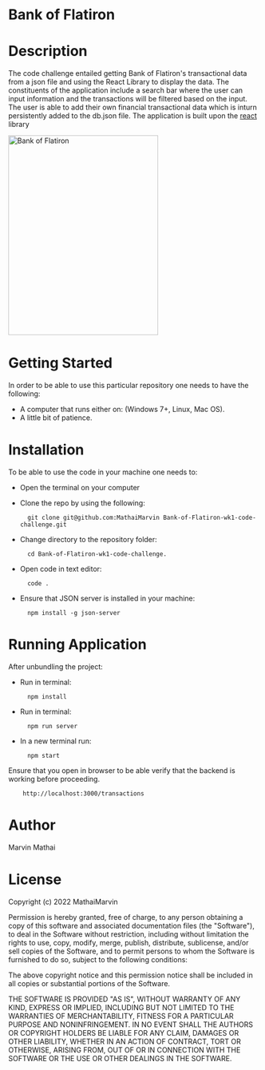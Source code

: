 # Bank of Flatiron
# Description
The code challenge entailed getting Bank of Flatiron's transactional data from a json file  and using the React Library to display the data. The constituents of the application include a search bar where the user can input information and the transactions will be filtered based on the input. The user is able to add their own financial transactional data which is inturn persistently added to the db.json file. The application is built upon the [react](https://reactjs.org/) library

<img src="./Bank-of-Flatiron-wk1-code-challenge/bank-of-flatiron/project.jpg" alt="Bank of Flatiron" width="300" height ="400"/>

# Getting Started
In order to be able to use this particular repository one needs to have the following:

- A computer that runs either on: (Windows 7+, Linux, Mac OS).
- A little bit of patience.

# Installation
To be able to use the code in your machine one needs to:
- Open the terminal on your computer
- Clone the repo by using the following:

        git clone git@github.com:MathaiMarvin Bank-of-Flatiron-wk1-code-challenge.git

- Change directory to the repository folder:

        cd Bank-of-Flatiron-wk1-code-challenge.

- Open code in text editor:

        code .
- Ensure that JSON server is installed in your machine:

        npm install -g json-server

# Running Application

After unbundling the project:

- Run in terminal:
        
        npm install

- Run in terminal:

        npm run server

- In a new terminal run:

        npm start

Ensure that you open in browser to be able verify that the backend is working before proceeding.

        http://localhost:3000/transactions 


# Author

Marvin Mathai

# License

Copyright (c) 2022 MathaiMarvin

Permission is hereby granted, free of charge, to any person obtaining a copy of this software and associated documentation files (the "Software"), to deal in the Software without restriction, including without limitation the rights to use, copy, modify, merge, publish, distribute, sublicense, and/or sell copies of the Software, and to permit persons to whom the Software is furnished to do so, subject to the following conditions:

The above copyright notice and this permission notice shall be included in all copies or substantial portions of the Software.

THE SOFTWARE IS PROVIDED "AS IS", WITHOUT WARRANTY OF ANY KIND, EXPRESS OR IMPLIED, INCLUDING BUT NOT LIMITED TO THE WARRANTIES OF MERCHANTABILITY, FITNESS FOR A PARTICULAR PURPOSE AND NONINFRINGEMENT. IN NO EVENT SHALL THE AUTHORS OR COPYRIGHT HOLDERS BE LIABLE FOR ANY CLAIM, DAMAGES OR OTHER LIABILITY, WHETHER IN AN ACTION OF CONTRACT, TORT OR OTHERWISE, ARISING FROM, OUT OF OR IN CONNECTION WITH THE SOFTWARE OR THE USE OR OTHER DEALINGS IN THE SOFTWARE.



